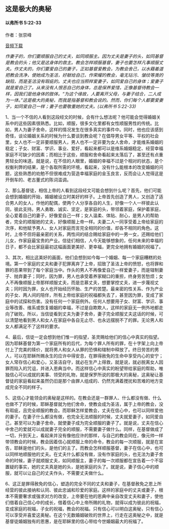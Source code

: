 ﻿## 这是极大的奥秘

#### 以弗所书 5:22-33

作者：张崇峰

[音频下载]()  

*作妻子的，你们要顺服自己的丈夫，如同顺服主。因为丈夫是妻子的头，如同基督是教会的头；他又是这身体的救主。教会怎样顺服基督，妻子也要怎样凡事顺服丈夫。作丈夫的，你们要爱自己的妻子，正如基督爱教会，为教会舍己，以水藉着道把教会洗净，使她成为圣洁，好献给自己，作荣耀的教会，毫无玷污、皱纹等类的缺陷，而是圣洁没有瑕疵的。丈夫也应当照样爱妻子，如同爱自己的身体；爱妻子就是爱自己了。从来没有人恨恶自己的身体，总是保养爱惜，正像基督待教会一样，因我们是他身体的肢体。“为这个缘故，人要离开父母，与妻子结合，二人成为一体。”这是极大的奥秘，而我是指基督和教会说的。然而，你们每个人都要爱妻子，如同爱自己一样；妻子也要敬重她的丈夫。(以弗所书 5:22-33)*

1、当一个不信的人看到这段经文的时候，会有什么想法呢？他可能会觉得婚姻关系中的这些因素很熟悉。比如，顺服，很多文化里都有女性顺服男性的传统。比如，男人为妻子舍命，这样的情况发生在很多真实的事件中。同时，他也应该感到奇怪，谈论婚姻关系的时候为什么要谈到教会呢？在倡导男女平等、平权的社会里，女人也不一定非要顺服男人，男人也不一定非要为女人舍命，才能维系婚姻的稳定；子女、财富、学识、事业、爱好，看起来都可以是维系婚姻稳定、经营幸福家庭不可缺少的因素；而相比于这些，顺服和舍命看起来太落后了，甚至还有点重男轻女的味道。就是说，在不信的人眼里，婚姻的幸福不过是个相对的状态，是个权衡利弊的结果，是个各取所需的环境，看起来，没有什么能根本的改变婚姻的问题，这些熟悉的劝勉不但很难成为营造幸福家庭的金玉良言，反而会让人觉得这是开倒车的、老古董式的陈词滥调。

2、那么基督徒，相信上帝的人看到这段经文可能会想到什么呢？首先，他们可能会想到婚姻的开始，婚姻被设立时美好的样子。上帝首先创造了男人，又创造了适合男人的女人，作他的配偶，使两个人分享各自的人生，好像一个人一样彼此认同，彼此支持。男人勇敢、诚实、坚定，是家庭的头，带领着家庭，保护着家庭，全心爱着自己的妻子，好像爱自己一样；女人温柔、体贴、耐心，是男人的帮助者，完全的顺服她的丈夫，好像顺服上帝一样。夫妻二人一同享受着上帝给家庭的次序，和他赋予男人、女人对家庭而言完全相同的价值，却各不相同的角色。这时，上帝不但将最亲密的关系，两性间的结合赐给家庭中的一男一女，还赐给他们儿女，作家庭最宝贵的产业。信徒们相信，人今天能够想象的，任何未来的幸福的日子，都不会比家庭最初这幅画面更美好、更幸福，更完全地拥有婚姻的祝福了。

3、其次，相比这美好的画面，他们会想到如今每一个婚姻、每一个家庭糟糕的处境。第一个家庭的丈夫和妻子犯罪离弃了上帝，招致了圣洁上帝的愤怒，也将罪和罪的恶果带到了每个家庭当中。作头的男人不再像爱自己一样爱妻子，而是辖制妻子、抛弃妻子；同时，因为罪，男人也承受着养家糊口的重担，终身劳苦愁烦；女人不再像顺服上帝那样顺服丈夫，而是恋慕丈夫，想要掌控丈夫，进一步蔑视丈夫；同时因为罪，女人也开始经历怀胎、生产的苦楚。最亲密的性关系、作为产业的子女、两人间的陪伴，所有上帝给家庭的祝福都失去了，甚至因为罪，变成了家庭中的试探和伤害。没有任何一个家庭例外。任何人想要用子女、财富、学识、事业等改善、维系或恢复婚姻的幸福，不过是自欺欺人，这样的家庭无一例外地都走向了破败。所以，当信徒看到丈夫为妻子舍命，妻子完全顺服丈夫这话的时候，可以清楚地看到男人和女人在家庭中各自无止尽、也永远摆脱不了的罪。无论男人和女人都满足不了这样的要求。

4、最后，信徒一定会想到他们惟一的指望，圣灵赐给他们的信心中真实的指望。因为耶稣基督为第一个家庭所有的后代，为每个罪人所有的罪，在十字架上向上帝付上了完美的赎价，就将男人和女人从罪的恐惧和辖制中释放了。终日劳苦的男人，可以在耶稣所赐永生的应许中得安息，在罪得赦免的生命中享受内心的安宁；女人常存信心和爱心，又圣洁自守，就必在生产上得救，就是说，就必脱离女人因罪而陷入的咒诅，并进入恩典当中。而这样信心中真实的盼望带给家庭的帮助，唯独信心可以成就的美事、领受的礼物，就是保罗所说的那极大的奥秘，这奥秘让基督徒的家庭看起来虽然仍旧是那个由罪人组成的、仍然充满着搅扰和苦难的地方变成完全不同的样子。

5、这信心才能领会的奥秘是这样的。在教会还是一群罪人、什么都没有做、什么也做不了的时候，耶稣基督就为他们舍命，使教会成为圣洁，属于上帝的教会，没有瑕疵，且完全顺服的教会。而耶稣怎样爱教会，丈夫在信心中，也可以同样爱他的妻子。在妻子什么都没有做，也完全无法顺服的时候，丈夫就爱妻子，如同爱自己，甚至可以为妻子舍命，就使妻子成为完全顺服的妻子了。就是说，丈夫在信心中舍己的爱就可以成就妻子完全的顺服，不需要妻子做什么。同样，在基督做成了一切，升到天上，看起来并没有像他应许的那样，与自己的教会同在，像元帅一样带领教会的时候，教会因着信心就顺服上帝的命令，教会的每一次顺服，就是在宣告，耶稣是他们的头，是他们的主了。而教会怎样顺服基督，妻子在信心中，也可以同样地顺服他的丈夫。在丈夫什么都没有做，没有作家庭的头，也无法为妻子舍命的时候，妻子就顺服丈夫，如同顺服主，妻子的每一次顺服都在宣告着一个不容置疑的事实，她的丈夫真是她的头，是她家庭的头了。就是说，妻子信心中的顺服，就可以让自己的丈夫作头，不需要丈夫做什么。

6、这正是罪得赦免的信心，塑造的完全不同的丈夫和妻子，在基督赦免之恩上所经营的彼此接纳和认同、彼此忠诚和珍爱的家庭。这样的家庭中的丈夫或妻子，根本不需要奢求或强求对方的改变，上帝要在他的恩典中亲自改变丈夫和妻子，使他们借着自己信心中的成长，借着信心中上帝所赐的礼物，就得以成为彼此的祝福，变成家庭的祝福，子女的祝福，教会的祝福。只有信心可以明白这奥秘，只有信心可以享受并喜爱这奥秘。在这个无数婚姻破败的世界上，行走在这奥秘之中，就是基督徒婚姻独有的恩惠，是在耶稣里的信心带给今世婚姻最大的祝福了。
